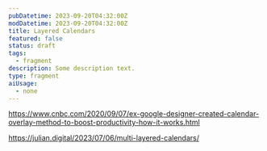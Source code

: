 ```yaml
---
pubDatetime: 2023-09-20T04:32:00Z
modDatetime: 2023-09-20T04:32:00Z
title: Layered Calendars
featured: false
status: draft
tags:
  - fragment
description: Some description text.
type: fragment
aiUsage:
  - none
---
```


https://www.cnbc.com/2020/09/07/ex-google-designer-created-calendar-overlay-method-to-boost-productivity-how-it-works.html

https://julian.digital/2023/07/06/multi-layered-calendars/
